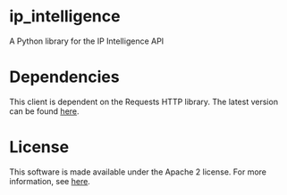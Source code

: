 ip_intelligence
======================

A Python library for the IP Intelligence API

Dependencies
=============

This client is dependent on the Requests HTTP library. The latest version can be found [here](http://docs.python-requests.org/en/latest/).

License
========

This software is made available under the Apache 2 license. For more information, see [here](http://www.apache.org/licenses/LICENSE-2.0).